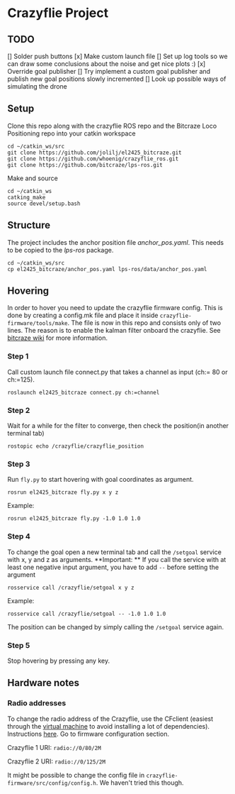 # Crazyflie Project

## TODO
[] Solder push buttons
[x] Make custom  launch file
[] Set up log tools so we can draw some conclusions about the noise and get nice plots :)
[x] Override goal publisher
[] Try implement a custom goal publisher and publish new goal positions slowly incremented
[] Look up possible ways of simulating the drone

## Setup
Clone this repo along with the crazyflie ROS repo and the Bitcraze Loco Positioning repo into your catkin workspace
```
cd ~/catkin_ws/src
git clone https://github.com/jolilj/el2425_bitcraze.git
git clone https://github.com/whoenig/crazyflie_ros.git
git clone https://github.com/bitcraze/lps-ros.git
```
Make and source
```
cd ~/catkin_ws
catking_make
source devel/setup.bash
```

## Structure
The project includes the anchor position file *anchor_pos.yaml*. This needs to be copied to the *lps-ros* package.
```
cd ~/catkin_ws/src
cp el2425_bitcraze/anchor_pos.yaml lps-ros/data/anchor_pos.yaml
```

## Hovering
In order to hover you need to update the crazyflie firmware config. This is done by creating a config.mk file and place it inside `crazyflie-firmware/tools/make`. The file is now in this repo and consists only of two lines. The reason is to enable the kalman filter onboard the crazyflie. See [bitcraze wiki](https://wiki.bitcraze.io/doc:lps:index) for more information.

### Step 1

Call custom launch file connect.py that takes a channel as input (ch:= 80 or ch:=125).

```
roslaunch el2425_bitcraze connect.py ch:=channel
```


### Step 2

Wait for a while for the filter to converge, then check the position(in another terminal tab)
```
rostopic echo /crazyflie/crazyflie_position
```

### Step 3

Run `fly.py` to start hovering with goal coordinates as argument.

```
rosrun el2425_bitcraze fly.py x y z
```
Example:

```
rosrun el2425_bitcraze fly.py -1.0 1.0 1.0
```

### Step 4

To change the goal open a new terminal tab and call the `/setgoal` service with x, y and z as arguments. **Important: ** If you call the service with at least one negative input argument, you have to add ` -- ` before setting the argument
```
rosservice call /crazyflie/setgoal x y z
```

Example:
```
rosservice call /crazyflie/setgoal -- -1.0 1.0 1.0
```
The position can be changed by simply calling the `/setgoal` service again.

### Step 5

Stop hovering by pressing any key.

## Hardware notes

### Radio addresses
To change the radio address of the Crazyflie, use the CFclient (easiest through the [virtual machine](https://www.bitcraze.io/getting-started-with-the-crazyflie-2-0/#inst-comp) to avoid installing a lot of dependencies). Instructions [here](https://wiki.bitcraze.io/doc:crazyflie:client:pycfclient:index#firmware_configuration). Go to firmware configuration section.

Crazyflie 1 URI:
`radio://0/80/2M`

Crazyflie 2 URI:
`radio://0/125/2M`

It might be possible to change the config file in `crazyflie-firmware/src/config/config.h`.
We haven't tried this though.

